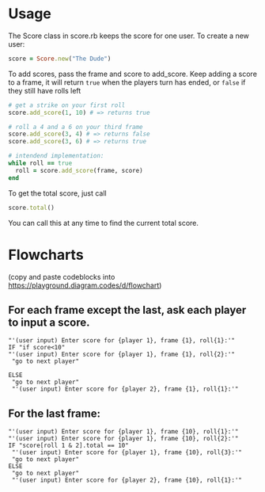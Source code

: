 # Usage

The Score class in score.rb keeps the score for one user. To create a new user:
```ruby
score = Score.new("The Dude")
```
To add scores, pass the frame and score to add_score. Keep adding a score to a frame, it will return `true` when the players turn has ended, or `false` if they still have rolls left
```ruby
# get a strike on your first roll
score.add_score(1, 10) # => returns true

# roll a 4 and a 6 on your third frame
score.add_score(3, 4) # => returns false
score.add_score(3, 6) # => returns true

# intendend implementation:
while roll == true
  roll = score.add_score(frame, score)
end
```

To get the total score, just call
```ruby
score.total()
```
You can call this at any time to find the current total score.

# Flowcharts
(copy and paste codeblocks into https://playground.diagram.codes/d/flowchart)
## For each frame except the last, ask each player to input a score.
```
"'(user input) Enter score for {player 1}, frame {1}, roll{1}:'"
IF "if score<10"
"'(user input) Enter score for {player 1}, frame {1}, roll{2}:'"
 "go to next player"

ELSE
 "go to next player"
 "'(user input) Enter score for {player 2}, frame {1}, roll{1}:'"
```

## For the last frame:
```language
"'(user input) Enter score for {player 1}, frame {10}, roll{1}:'"
"'(user input) Enter score for {player 1}, frame {10}, roll{2}:'"
IF "score[roll 1 & 2].total == 10"
 "'(user input) Enter score for {player 1}, frame {10}, roll{3}:'"
 "go to next player"
ELSE
 "go to next player"
 "'(user input) Enter score for {player 2}, frame {10}, roll{1}:'"
```